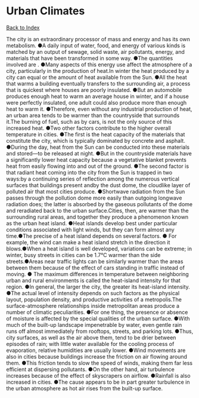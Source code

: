 # Urban Climates
[Back to Index](https://github.com/windows10010/tpoExtractor/blob/master/README.md)

The city is an extraordinary processor of mass and energy and has its own metabolism. ●A daily input of water, food, and energy of various kinds is matched by an output of sewage, solid waste, air pollutants, energy, and materials that have been transformed in some way. ●The quantities involved are . ●Many aspects of this energy use affect the atmosphere of a city, particularly in the production of heat.In winter the heat produced by a city can equal or the amount of heat available from the Sun. ●All the heat that warms a building eventually transfers to the surrounding air, a process that is quickest where houses are poorly insulated. ●But an automobile produces enough heat to warm an average house in winter, and if a house were perfectly insulated, one adult could also produce more than enough heat to warm it. ●Therefore, even without any industrial production of heat, an urban area tends to be warmer than the countryside that surrounds it.The burning of fuel, such as by cars, is not the only source of this increased heat. ●Two other factors contribute to the higher overall temperature in cities. ●The first is the heat capacity of the materials that constitute the city, which is typically dominated by concrete and asphalt. ●During the day, heat from the Sun can be conducted into these materials and stored—to be released at night. ●But in the countryside materials have a significantly lower heat capacity because a vegetative blanket prevents heat from easily flowing into and out of the ground. ●The second factor is that radiant heat coming into the city from the Sun is trapped in two ways:by a continuing series of reflection among the numerous vertical surfaces that buildings present andby the dust dome, the cloudlike layer of polluted air that most cities produce. ●Shortwave radiation from the Sun passes through the pollution dome more easily than outgoing longwave radiation does; the latter is absorbed by the gaseous pollutants of the dome and reradiated back to the urban surface.Cities, then, are warmer than the surrounding rural areas, and together they produce a phenomenon known as the urban heat island. ●Heat islands develop best under particular conditions 
associated with light winds, but they can form almost any time.●The precise of a heat island depends on several factors. ●
For example, the wind can make a heat island stretch in the direction it blows.●When a heat island is well developed, 
variations can be extreme; in winter, busy streets in cities can be 1.7℃ warmer than the side streets.●Areas near traffic lights can be similarly warmer than the areas between them because of the effect of cars standing in traffic instead of moving. ●
The maximum differences in temperature between neighboring urban and rural environments is called the heat-island intensity for that region. ●In general, the larger the city, the greater 
its heat-island intensity. ●The actual level of intensity depends on such factors as the physical layout, population density, and productive activities of a metropolis.The surface-atmosphere relationships inside metropolitan areas produce a number of climatic peculiarities. ●For one thing, the presence or absence of moisture is affected by the special qualities of the urban surface. ●With much of the built-up landscape impenetrable by water, even gentle rain runs off almost immediately from rooftops, streets, and parking lots. ●Thus, city surfaces, as well as the air above them, tend to be drier between episodes of rain; with little water available for the cooling process of evaporation, relative humidities are usually lower. ●Wind movements are also in cities because buildings increase the friction on air flowing around them. ●This friction tends to slow the speed of winds, making them far less efficient at dispersing pollutants. ●On the other hand, air turbulence increases because of the effect of skyscrapers on airflow. ●Rainfall is also increased in cities. ●The cause appears to be in part greater turbulence in the urban atmosphere as hot air rises from the built-up surface.